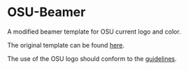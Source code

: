 # OSU-Beamer
A modified beamer template for OSU current logo and color.

The original template can be found [here](http://math.oregonstate.edu/latex_templates).

The use of the OSU logo should conform to the [guidelines](http://communications.oregonstate.edu/brand-guide/visual-identity/logo/guidelines).
